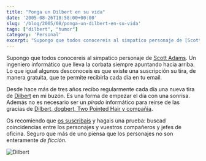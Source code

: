 ```yaml
---
title: "Ponga un Dilbert en su vida"
date: '2005-08-26T18:58:00+00:00'
slug: '/blog/2005/08/ponga-un-dilbert-en-su-vida'
tags: ["dilbert", "humor"]
category: 'Personal'
excerpt: "Supongo que todos conocereis al simpatico personaje de [Scott Adams]( Un ingeniero informático que lleva la corbata s..."
---
```

Supongo que todos conocereis al simpatico personaje de [Scott Adams](http://www.dilbert.com/comics/dilbert/news_and_history/html/about_scott_adams.html). Un ingeniero informático que lleva la corbata siempre apuntando hacia arriba. Lo que igual algunos desconoceis es que existe una suscripción su tira, de manera gratuita, que te permite recibirla cada día en tu email.

Desde hace más de tres años recibo regularmente cada día una nueva tira de [Dilbert](http://www.dilbert.com/) en mi buzón. Es una forma de empezar el día con una sonrisa. Además no es necesario ser un _pirado_ informático para reirse de las gracias de [Dilbert, dogbert, Two Pointed Hair y compañia](http://www.dilbert.com/comics/dilbert/the_characters/index.html).

Os recomiendo que [os suscribais](http://www.dilbert.com/comics/dilbert/subscriptions/index.html) y hagais una prueba: buscad coincidencias entre los personajes y vuestros compañeros y jefes de oficina. Seguro que más de uno piensa que los personajes no son enteramente _de ficción_.

![Dilbert](http://jorgegorka.files.wordpress.com/dilbert2005228920825.gif)

